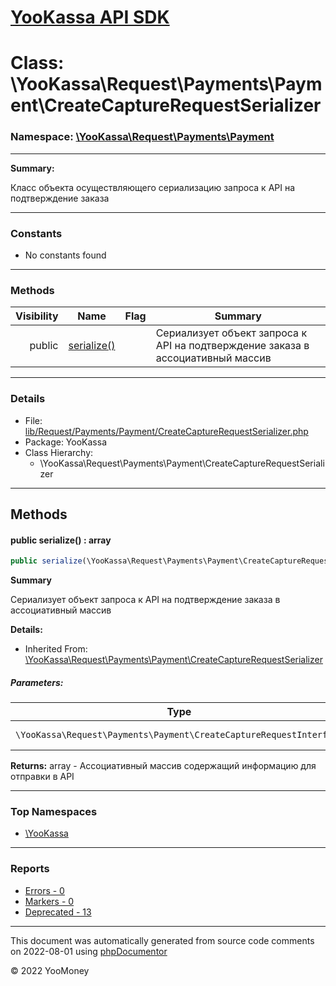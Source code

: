 # [YooKassa API SDK](../home.md)

# Class: \YooKassa\Request\Payments\Payment\CreateCaptureRequestSerializer
### Namespace: [\YooKassa\Request\Payments\Payment](../namespaces/yookassa-request-payments-payment.md)
---
**Summary:**

Класс объекта осуществляющего сериализацию запроса к API на подтверждение заказа


---
### Constants
* No constants found

---
### Methods
| Visibility | Name | Flag | Summary |
| ----------:| ---- | ---- | ------- |
| public | [serialize()](../classes/YooKassa-Request-Payments-Payment-CreateCaptureRequestSerializer.md#method_serialize) |  | Сериализует объект запроса к API на подтверждение заказа в ассоциативный массив |

---
### Details
* File: [lib/Request/Payments/Payment/CreateCaptureRequestSerializer.php](../../lib/Request/Payments/Payment/CreateCaptureRequestSerializer.php)
* Package: YooKassa
* Class Hierarchy:
  * \YooKassa\Request\Payments\Payment\CreateCaptureRequestSerializer

---
## Methods
<a name="method_serialize" class="anchor"></a>
#### public serialize() : array

```php
public serialize(\YooKassa\Request\Payments\Payment\CreateCaptureRequestInterface $request) : array
```

**Summary**

Сериализует объект запроса к API на подтверждение заказа в ассоциативный массив

**Details:**
* Inherited From: [\YooKassa\Request\Payments\Payment\CreateCaptureRequestSerializer](../classes/YooKassa-Request-Payments-Payment-CreateCaptureRequestSerializer.md)

##### Parameters:
| Type | Name | Description |
| ---- | ---- | ----------- |
| <code lang="php">\YooKassa\Request\Payments\Payment\CreateCaptureRequestInterface</code> | request  | Сериализуемый объект запроса |

**Returns:** array - Ассоциативный массив содержащий информацию для отправки в API



---

### Top Namespaces

* [\YooKassa](../namespaces/yookassa.md)

---

### Reports
* [Errors - 0](../reports/errors.md)
* [Markers - 0](../reports/markers.md)
* [Deprecated - 13](../reports/deprecated.md)

---

This document was automatically generated from source code comments on 2022-08-01 using [phpDocumentor](http://www.phpdoc.org/)

&copy; 2022 YooMoney